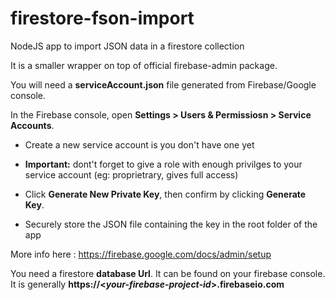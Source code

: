 # firestore-fson-import
NodeJS app to import JSON data in a firestore collection

It is a smaller wrapper on top of official firebase-admin package.

You will need a **serviceAccount.json** file generated from Firebase/Google console.

In the Firebase console, open **Settings > Users & Permissiosn > Service Accounts**.

 - Create a new service account is you don't have one yet
 
 - **Important:** dont't forget to give a role with enough privilges to your service account (eg: proprietrary, gives full access)

 - Click **Generate New Private Key**, then confirm by clicking **Generate Key**.

 - Securely store the JSON file containing the key in the root folder of the app

More info here : https://firebase.google.com/docs/admin/setup

You need a firestore **database Url**. It can be found on your firebase console.
It is generally **https://<_your-firebase-project-id_>.firebaseio.com**
